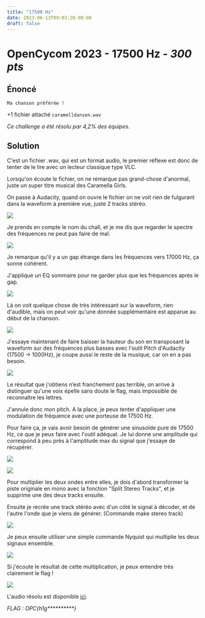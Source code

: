 ```yaml
---
title: "17500 Hz"
date: 2023-06-13T09:03:20-08:00
draft: false
---
```


# OpenCycom 2023 - 17500 Hz - *300 pts*

## Énoncé
`Ma chanson préférée !`

+1 fichier attaché `caramelldansen.wav`

*Ce challenge a été résolu par 4,2% des équipes.*

## Solution
C'est un fichier .wav, qui est un format audio, le premier réflexe est donc de tenter de le lire avec un lecteur classique type VLC.

Lorsqu'on écoute le fichier, on ne remarque pas grand-chose d'anormal, juste un super titre musical des Caramella Girls.

On passe à Audacity, quand on ouvre le fichier on ne voit rien de fulgurant dans la waveform à première vue, juste 2 tracks stéréo.

![](/images/019/01.png)

Je prends en compte le nom du chall, et je me dis que regarder le spectre des fréquences ne peut pas faire de mal.

![](/images/019/02.png)

Je remarque qu'il y a un gap étrange dans les fréquences vers 17000 Hz, ça sonne cohérent.

J'applique un EQ sommaire pour ne garder plus que les fréquences après le gap.

![](/images/019/03.png)

Là on voit quelque chose de très intéressant sur la waveform, rien d'audible, mais on peut voir qu'une donnée supplémentaire est apparue au début de la chanson.

![](/images/019/04.png)

J'essaye maintenant de faire baisser la hauteur du son en transposant la waveform sur des fréquences plus basses avec l'outil Pitch d'Audacity (17500 -> 1000Hz), je coupe aussi le reste de la musique, car on en a pas besoin.

![](/images/019/05.png)

Le résultat que j'obtiens n’est franchement pas terrible, on arrive à distinguer qu'une voix épelle sans doute le flag, mais impossible de reconnaître les lettres.

J'annule donc mon pitch. A la place, je peux tenter d'appliquer une modulation de fréquence avec une porteuse de 17500 Hz.

Pour faire ça, je vais avoir besoin de générer une sinusoïde pure de 17500 Hz, ce que je peux faire avec l'outil adéquat. Je lui donne une amplitude qui correspond à peu près à l'amplitude max du signal que j'essaye de récupérer.

![](/images/019/06.png)

![](/images/019/07.png)

Pour multiplier les deux ondes entre elles, je dois d'abord transformer la piste originale en mono avec la fonction "Split Stereo Tracks", et je supprime une des deux tracks ensuite.

Ensuite je recrée une track stéréo avec d'un côté le signal à décoder, et de l'autre l'onde que je viens de générer. (Commande make stereo track)

![](/images/019/08.png)

Je peux ensuite utiliser une simple commande Nyquist qui multiplie les deux signaux ensemble.

![](/images/019/09.png)

Si j'écoute le résultat de cette multiplication, je peux entendre très clairement le flag !

![](/images/019/10.png)

L'audio résolu est disponible [ici](/files/caramelldansen-solved.wav).

*FLAG : OPC{h1g\*\*\*\*\*\*\*\*\*\*}*
